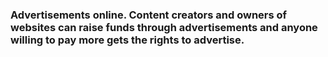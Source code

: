 ### Advertisements online. Content creators and owners of websites can raise funds through advertisements and anyone willing to pay more gets the rights to advertise.